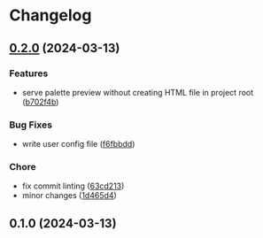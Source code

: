 # Changelog

## [0.2.0](https://github.com/v1ggs/palette-lab/compare/0.1.0...0.2.0) (2024-03-13)


### Features

* serve palette preview without creating HTML file in project root ([b702f4b](https://github.com/v1ggs/palette-lab/commit/b702f4b0f40f1b9dcc0fab50860ec96a14ceb2fc))


### Bug Fixes

* write user config file ([f6fbbdd](https://github.com/v1ggs/palette-lab/commit/f6fbbdd6fa905f571b83b85e59c7fc1eaf5b3c8a))


### Chore

* fix commit linting ([63cd213](https://github.com/v1ggs/palette-lab/commit/63cd213845d7bf2cf1bfbe79dff739a004b76e11))
* minor changes ([1d465d4](https://github.com/v1ggs/palette-lab/commit/1d465d43d50157a6112dbd3ba2b565a1188943cd))

## 0.1.0 (2024-03-13)
